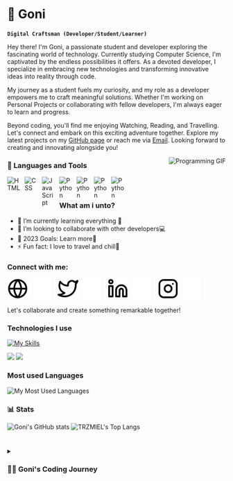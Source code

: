 # 🤖 Goni
**`Digital Craftsman (Developer/Student/Learner)`**

Hey there! I'm Goni, a passionate student and developer exploring the fascinating world of technology. Currently studying Computer Science, I'm captivated by the endless possibilities it offers. As a devoted developer, I specialize in embracing new technologies and transforming innovative ideas into reality through code.

My journey as a student fuels my curiosity, and my role as a developer empowers me to craft meaningful solutions. Whether I'm working on Personal Projects or collaborating with fellow developers, I'm always eager to learn and progress.

Beyond coding, you'll find me enjoying Watching, Reading, and Travelling. Let's connect and embark on this exciting adventure together. Explore my latest projects on my [GitHub page](https://github.com/algonisulaiman) or reach me via [Email](mailto:goni@centreforenergy.org). Looking forward to creating and innovating alongside you!

<div style="float: right;">
  <img src="programming.gif" style="width: 500px;" alt="Programming GIF">
</div>

### 🧰 Languages and Tools
<img align="left" alt="HTML" width="30px" style="padding-right:10px;" src="https://cdn.jsdelivr.net/gh/devicons/devicon/icons/html5/html5-plain.svg" />
<img align="left" alt="CSS" width="30px" style="padding-right:10px;" src="https://cdn.jsdelivr.net/gh/devicons/devicon/icons/css3/css3-plain.svg" />
<img align="left" alt="JavaScript" width="30px" style="padding-right:10px;" src="https://cdn.jsdelivr.net/gh/devicons/devicon/icons/javascript/javascript-plain.svg" />
<img align="left" alt="Python" width="30px" style="padding-right:10px;" src="https://cdn.jsdelivr.net/gh/devicons/devicon/icons/python/python-plain.svg" />
<img align="left" alt="Python" width="30px" style="padding-right:10px;" src="https://cdn.jsdelivr.net/gh/devicons/devicon/icons/go/go-line.svg" />
<img align="left" alt="Python" width="30px" style="padding-right:10px;" src="https://cdn.jsdelivr.net/gh/devicons/devicon/icons/java/java-original-wordmark.svg" />
<img align="left" alt="Python" width="30px" style="padding-right:10px;" src="https://cdn.jsdelivr.net/gh/devicons/devicon/icons/php/php-original.svg" />

<br />

#

### What am i unto?
- 🌱 I’m currently learning everything 🤣
- 👯 I’m looking to collaborate with other developers💻
- 🥅 2023 Goals: Learn more🥅
- ⚡ Fun fact: I love to travel and chill🚢

### Connect with me:

[![website](./img/globe-light.svg)](https://amgoni.me#gh-light-mode-only)
[![website](./img/globe-dark.svg)](https://amgoni.me#gh-dark-mode-only)
&nbsp;&nbsp;
[![website](./img/twitter-light.svg)](https://twitter.com/brogonie#gh-light-mode-only)
[![website](./img/twitter-dark.svg)](https://twitter.com/brogonie#gh-dark-mode-only)
&nbsp;&nbsp;
[![website](./img/linkedin-light.svg)](https://linkedin.com/in/algoni#gh-light-mode-only)
[![website](./img/linkedin-dark.svg)](https://linkedin.com/in/algoni#gh-dark-mode-only)
&nbsp;&nbsp;
[![website](./img/instagram-light.svg)](https://instagram.com/brogonie#gh-light-mode-only)
[![website](./img/instagram-dark.svg)](https://instagram.com/brogonie#gh-dark-mode-only)


Let's collaborate and create something remarkable together!

### Technologies I use

[![My Skills](https://skillicons.dev/icons?i=React-Light,dotnet,cpp,python,angular,ts,js,linux&theme=dark)](https://skillicons.dev)

<div>
  <img src="https://img.shields.io/badge/Arch_Linux-1793D1?style=for-the-badge&logo=arch-linux&logoColor=white"/>
  <img src="https://img.shields.io/badge/Windows-0078D6?style=for-the-badge&logo=windows&logoColor=white"/>
</div>

### Most used Languages

![My Most Used Languages](https://github-readme-stats.vercel.app/api/top-langs/?username=Azrielx86&theme=gotham&layout=compact&hide=HTML,CSS,SCSS,VHDL,Assembly&exclude_repo=ProyectoFinalPOO,PracticasComputoGrafico_2024-1)

### 📊 Stats

![Goni's GitHub stats](https://github-readme-stats.vercel.app/api?username=algonisulaiman&show_icons=true&theme=vue-dark)
![TRZMIEL's Top Langs](https://github-readme-stats.vercel.app/api/top-langs/?username=algonisulaiman&layout=compact&theme=vue-dark)

#

<details>
 <summary><h3>👨‍💻 Goni's Coding Journey</h3></summary>
   I started my coding journey as a naive computer science student with a passion to learn everything I could about this programming world - code, unix, linux, theory. Embarking on a coding journey has been an exhilarating odyssey for me. From the moment I typed my first line of code, I was captivated by the art of crafting digital worlds and bringing ideas to life. What began as a curious exploration quickly evolved into a passionate pursuit. With each challenge I tackled, whether it was deciphering complex algorithms or building interactive websites, I discovered the power of persistence and problem-solving. As I delved into various programming languages and technologies, I found myself continuously pushing boundaries and embracing the thrill of innovation. Through every project I've undertaken, I've not only honed my technical skills but also cultivated a deep appreciation for collaboration and the boundless possibilities that coding unlocks. My coding journey is a testament to the remarkable fusion of creativity, logic, and endless discovery that the world of programming offers, and I'm excited to see where this ever-evolving path takes me next.
